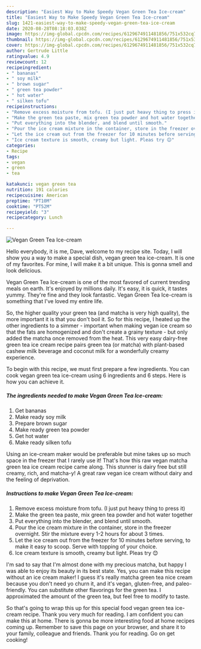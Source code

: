 ```yaml
---
description: "Easiest Way to Make Speedy Vegan Green Tea Ice-cream"
title: "Easiest Way to Make Speedy Vegan Green Tea Ice-cream"
slug: 1421-easiest-way-to-make-speedy-vegan-green-tea-ice-cream
date: 2020-08-28T08:18:03.038Z
image: https://img-global.cpcdn.com/recipes/6129674911481856/751x532cq70/vegan-green-tea-ice-cream-recipe-main-photo.jpg
thumbnail: https://img-global.cpcdn.com/recipes/6129674911481856/751x532cq70/vegan-green-tea-ice-cream-recipe-main-photo.jpg
cover: https://img-global.cpcdn.com/recipes/6129674911481856/751x532cq70/vegan-green-tea-ice-cream-recipe-main-photo.jpg
author: Gertrude Little
ratingvalue: 4.9
reviewcount: 12
recipeingredient:
- " bananas"
- " soy milk"
- " brown sugar"
- " green tea powder"
- " hot water"
- " silken tofu"
recipeinstructions:
- "Remove excess moisture from tofu. (I just put heavy thing to press it)"
- "Make the green tea paste, mix green tea powder and hot water together"
- "Put everything into the blender, and blend until smooth."
- "Pour the ice cream mixture in the container, store in the freezer overnight. Stir the mixture every 1-2 hours for about 3 times."
- "Let the ice cream out from the freezer for 10 minutes before serving, to make it easy to scoop. Serve with topping of your choice."
- "Ice cream texture is smooth, creamy but light. Pleas try 😊"
categories:
- Recipe
tags:
- vegan
- green
- tea

katakunci: vegan green tea 
nutrition: 191 calories
recipecuisine: American
preptime: "PT10M"
cooktime: "PT52M"
recipeyield: "3"
recipecategory: Lunch

---
```



![Vegan Green Tea Ice-cream](https://img-global.cpcdn.com/recipes/6129674911481856/751x532cq70/vegan-green-tea-ice-cream-recipe-main-photo.jpg)

Hello everybody, it is me, Dave, welcome to my recipe site. Today, I will show you a way to make a special dish, vegan green tea ice-cream. It is one of my favorites. For mine, I will make it a bit unique. This is gonna smell and look delicious.

Vegan Green Tea Ice-cream is one of the most favored of current trending meals on earth. It's enjoyed by millions daily. It's easy, it is quick, it tastes yummy. They're fine and they look fantastic. Vegan Green Tea Ice-cream is something that I've loved my entire life.

So, the higher quality your green tea (and matcha is very high quality), the more important it is that you don&#39;t boil it. So for this recipe, I heated up the other ingredients to a simmer - important when making vegan ice cream so that the fats are homogenized and don&#39;t create a grainy texture - but only added the matcha once removed from the heat. This very easy dairy-free green tea ice cream recipe pairs green tea (or matcha) with plant-based cashew milk beverage and coconut milk for a wonderfully creamy experience.


To begin with this recipe, we must first prepare a few ingredients. You can cook vegan green tea ice-cream using 6 ingredients and 6 steps. Here is how you can achieve it.

<!--inarticleads1-->

##### The ingredients needed to make Vegan Green Tea Ice-cream:

1. Get  bananas
1. Make ready  soy milk
1. Prepare  brown sugar
1. Make ready  green tea powder
1. Get  hot water
1. Make ready  silken tofu


Using an ice-cream maker would be preferable but mine takes up so much space in the freezer that I rarely use it! That&#39;s how this raw vegan matcha green tea ice cream recipe came along. This stunner is dairy free but still creamy, rich, and matcha-y! A great raw vegan ice cream without dairy and the feeling of deprivation. 

<!--inarticleads2-->

##### Instructions to make Vegan Green Tea Ice-cream:

1. Remove excess moisture from tofu. (I just put heavy thing to press it)
1. Make the green tea paste, mix green tea powder and hot water together
1. Put everything into the blender, and blend until smooth.
1. Pour the ice cream mixture in the container, store in the freezer overnight. Stir the mixture every 1-2 hours for about 3 times.
1. Let the ice cream out from the freezer for 10 minutes before serving, to make it easy to scoop. Serve with topping of your choice.
1. Ice cream texture is smooth, creamy but light. Pleas try 😊


I&#39;m sad to say that I&#39;m almost done with my precious matcha, but happy I was able to enjoy its beauty in its best state. Yes, you can make this recipe without an ice cream maker! I guess it&#39;s really matcha green tea nice cream because you don&#39;t need yo churn it, and it&#39;s vegan, gluten-free, and paleo-friendly. You can substitute other flavorings for the green tea. I approximated the amount of the green tea, but feel free to modify to taste. 

So that's going to wrap this up for this special food vegan green tea ice-cream recipe. Thank you very much for reading. I am confident you can make this at home. There is gonna be more interesting food at home recipes coming up. Remember to save this page on your browser, and share it to your family, colleague and friends. Thank you for reading. Go on get cooking!
